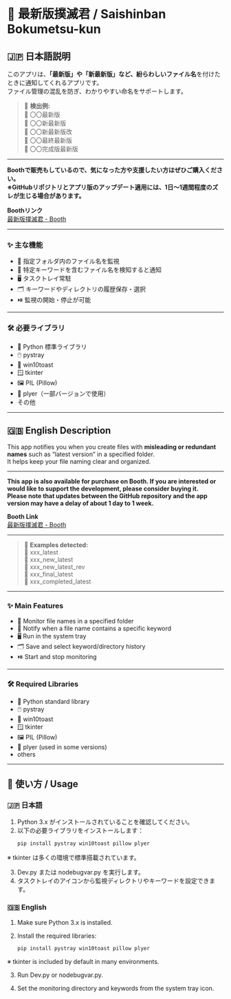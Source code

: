 # 🛑 最新版撲滅君 / Saishinban Bokumetsu-kun

## 🇯🇵 日本語説明

このアプリは、**「最新版」や「新最新版」など、紛らわしいファイル名**を付けたときに通知してくれるアプリです。  
ファイル管理の混乱を防ぎ、わかりやすい命名をサポートします。

> 📝 **検出例:**  
> 📄 〇〇最新版  
> 📄 〇〇新最新版  
> 📄 〇〇新最新版改  
> 📄 〇〇最終最新版  
> 📄 〇〇完成版最新版  

---

**Boothで販売もしているので、気になった方や支援したい方はぜひご購入ください。**  
**※GitHubリポジトリとアプリ版のアップデート適用には、1日～1週間程度のズレが生じる場合があります。**

**Boothリンク**  
[最新版撲滅君 - Booth](https://nsan.booth.pm/items/667831)

---

### ✨ 主な機能

- 📂 指定フォルダ内のファイル名を監視  
- 🔔 特定キーワードを含むファイル名を検知すると通知  
- 🖥️ タスクトレイ常駐  
- 🗂️ キーワードやディレクトリの履歴保存・選択  
- ⏯️ 監視の開始・停止が可能  

---

### 🛠️ 必要ライブラリ

- 🐍 Python 標準ライブラリ  
- 🖱️ pystray  
- 🔔 win10toast  
- 🪟 tkinter  
- 🖼️ PIL (Pillow)  
- 📱 plyer（一部バージョンで使用）  
- その他  

---

## 🇬🇧 English Description

This app notifies you when you create files with **misleading or redundant names** such as “latest version” in a specified folder.  
It helps keep your file naming clear and organized.

---

**This app is also available for purchase on Booth. If you are interested or would like to support the development, please consider buying it.**  
**Please note that updates between the GitHub repository and the app version may have a delay of about 1 day to 1 week.**

**Booth Link**  
[最新版撲滅君 - Booth](https://nsan.booth.pm/items/667831)

---

> 📝 **Examples detected:**  
> 📄 xxx_latest  
> 📄 xxx_new_latest  
> 📄 xxx_new_latest_rev  
> 📄 xxx_final_latest  
> 📄 xxx_completed_latest  

---

### ✨ Main Features

- 📂 Monitor file names in a specified folder  
- 🔔 Notify when a file name contains a specific keyword  
- 🖥️ Run in the system tray  
- 🗂️ Save and select keyword/directory history  
- ⏯️ Start and stop monitoring  

---

### 🛠️ Required Libraries

- 🐍 Python standard library  
- 🖱️ pystray  
- 🔔 win10toast  
- 🪟 tkinter  
- 🖼️ PIL (Pillow)  
- 📱 plyer (used in some versions)  
- others  

---

## 🚀 使い方 / Usage

### 🇯🇵 日本語

1. Python 3.x がインストールされていることを確認してください。  
2. 以下の必要ライブラリをインストールします：  
   ```bash
   pip install pystray win10toast pillow plyer
※ tkinter は多くの環境で標準搭載されています。

3. Dev.py または nodebugvar.py を実行します。
4. タスクトレイのアイコンから監視ディレクトリやキーワードを設定できます。

### 🇬🇧 English

1. Make sure Python 3.x is installed.

2. Install the required libraries:

   ```bash
   pip install pystray win10toast pillow plyer
※ tkinter is included by default in many environments.

3. Run Dev.py or nodebugvar.py.

4. Set the monitoring directory and keywords from the system tray icon.
